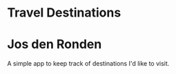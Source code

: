 # Travel Destinations
# Jos den Ronden
A simple app to keep track of destinations I'd like to visit.
